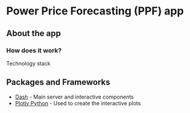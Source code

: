 # Power Price Forecasting (PPF) app

## About the app
### How does it work?

Technology stack

## Packages and Frameworks
* [Dash](https://dash.plot.ly/) - Main server and interactive components
* [Plotly Python](https://plot.ly/python/) - Used to create the interactive plots



